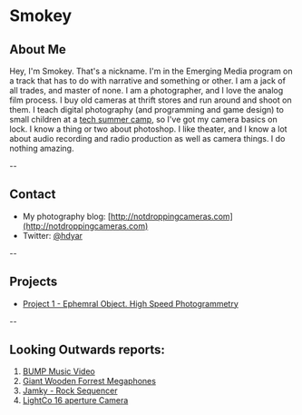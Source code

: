 # Smokey
## About Me
Hey, I'm Smokey. That's a nickname. I'm in the Emerging Media program on a track that has to do with narrative and something or other. I am a jack of all trades, and master of none. I am a photographer, and I love the analog film process. I buy old cameras at thrift stores and run around and shoot on them. I teach digital photography (and programming and game design) to small children at a [tech summer camp](http://idtech.com), so I've got my camera basics on lock. I know a thing or two about photoshop. I like theater, and I know a lot about audio recording and radio production as well as camera things. I do nothing amazing.

--

## Contact
- My photography blog: [http://notdroppingcameras.com](http://notdroppingcameras.com)
- Twitter: [@hdyar](http://twitter.com/hdyar)

--

## Projects
- [Project 1 - Ephemral Object. High Speed Photogrammetry](../irene/Project%201/project1.md)

--

## Looking Outwards reports:
1. [BUMP Music Video](LookingForward/1-BumpMusicVideo.md)
2. [Giant Wooden Forrest Megaphones](LookingForward/2-GiantMegaphones.md)
3. [Jamky - Rock Sequencer](LookingForward/3-rocks.md)
4. [LightCo 16 aperture Camera](LookingForward/4-lightCo.md)
